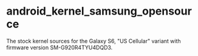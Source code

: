 # android_kernel_samsung_opensource
The stock kernel sources for the Galaxy S6, "US Cellular" variant with firmware version SM-G920R4TYU4DQD3.
